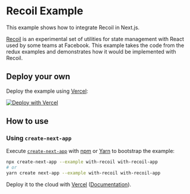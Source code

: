 # Recoil Example

This example shows how to integrate Recoil in Next.js.

[Recoil](https://recoiljs.org) is an experimental set of utilities for state management with React used by some teams at Facebook. This example takes the code from the redux examples and demonstrates how it would be implemented with Recoil.

## Deploy your own

Deploy the example using [Vercel](https://vercel.com):

[![Deploy with Vercel](https://vercel.com/button)](https://vercel.com/import/project?template=https://github.com/zeit/next.js/tree/canary/examples/with-recoil)

## How to use

### Using `create-next-app`

Execute [`create-next-app`](https://github.com/zeit/next.js/tree/canary/packages/create-next-app) with [npm](https://docs.npmjs.com/cli/init) or [Yarn](https://yarnpkg.com/lang/en/docs/cli/create/) to bootstrap the example:

```bash
npx create-next-app --example with-recoil with-recoil-app
# or
yarn create next-app --example with-recoil with-recoil-app
```

Deploy it to the cloud with [Vercel](https://vercel.com/import?filter=next.js&utm_source=github&utm_medium=readme&utm_campaign=next-example) ([Documentation](https://nextjs.org/docs/deployment)).

